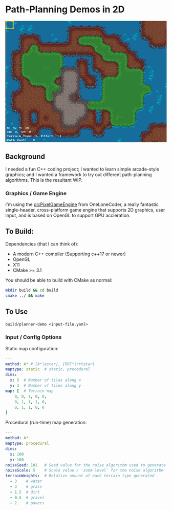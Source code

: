 # Path-Planning Demos in 2D
![](resources/initial-demo.gif)

## Background
I needed a fun C++ coding project; I wanted to learn simple arcade-style graphics; and I wanted a framework to try out different path-planning algorithms.  This is the resultant WIP.

### Graphics / Game Engine
I'm using the [olcPixelGameEngine](https://github.com/OneLoneCoder/olcPixelGameEngine) from OneLoneCoder, a really fantastic single-header, cross-platform game engine that supports 2D graphics, user input, and is based on OpenGL to support GPU accleration.

## To Build:

Dependencies (that I can think of):
- A modern C++ compiler (Supporting c++17 or newer)
- OpenGL
- X11
- CMake >= 3.1

You should be able to build with CMake as normal:
```bash
mkdir build && cd build
cmake ../ && make
```

## To Use

```build/planner-demo <input-file.yaml>```

### Input / Config Options
Static map configuration:
```yaml
---
method: A* # [A*|astar], [RRT*|rrtstar]
maptype: static  # static, procedural
dims:
  x: 5  # Number of tiles along x
  y: 3  # Number of tiles along y
map: [  # Terrain map
    0, 0, 1, 0, 0,
    0, 1, 1, 1, 0,
    0, 1, 1, 0, 0
]  
```

Procedural (run-time) map generation:
```yaml
---
method: A*
maptype: procedural
dims:
  x: 100
  y: 100
noiseSeed: 101   # Seed value for the noise algorithm used to generate the map
noiseScale: 5    # Scale value / 'zoom level' for the noise algorithm
terrainWeights:  # Relative amount of each terrain type generated
  - 3    # water
  - 3    # grass
  - 1.5  # dirt
  - 0.5  # gravel
  - 2    # pavers
```
